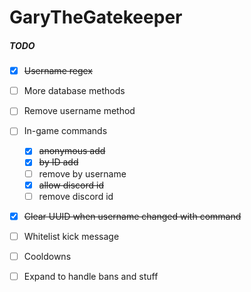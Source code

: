 # GaryTheGatekeeper

##### TODO
- [X] ~~Username regex~~
- [ ] More database methods
- [ ] Remove username method
- [ ] In-game commands
  - [X] ~~anonymous add~~
  - [X] ~~by ID add~~
  - [ ] remove by username
  - [X] ~~allow discord id~~
  - [ ] remove discord id
- [X] ~~Clear UUID when username changed with command~~
- [ ] Whitelist kick message
- [ ] Cooldowns

- [ ] Expand to handle bans and stuff